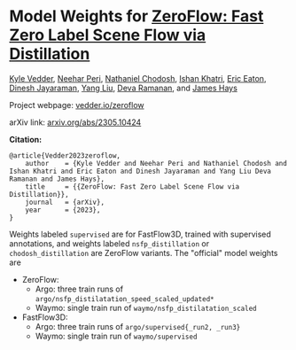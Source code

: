 # Model Weights for [ZeroFlow: Fast Zero Label Scene Flow via Distillation](https://github.com/kylevedder/zeroflow)

[Kyle Vedder](http://vedder.io), [Neehar Peri](http://www.neeharperi.com/), [Nathaniel Chodosh](https://scholar.google.com/citations?user=b4qKr7gAAAAJ&hl=en), [Ishan Khatri](https://ishan.khatri.io/), [Eric Eaton](https://www.seas.upenn.edu/~eeaton/), [Dinesh Jayaraman](https://www.seas.upenn.edu/~dineshj/), [Yang Liu](https://youngleox.github.io/), [Deva Ramanan](https://www.cs.cmu.edu/~deva/), and [James Hays](https://faculty.cc.gatech.edu/~hays/)

Project webpage: [vedder.io/zeroflow](http://vedder.io/zeroflow)

arXiv link: [arxiv.org/abs/2305.10424](http://arxiv.org/abs/2305.10424)

**Citation:**

```
@article{Vedder2023zeroflow,
    author    = {Kyle Vedder and Neehar Peri and Nathaniel Chodosh and Ishan Khatri and Eric Eaton and Dinesh Jayaraman and Yang Liu Deva Ramanan and James Hays},
    title     = {{ZeroFlow: Fast Zero Label Scene Flow via Distillation}},
    journal   = {arXiv},
    year      = {2023},
}
```

Weights labeled `supervised` are for FastFlow3D, trained with supervised annotations, and weights labeled `nsfp_distillation` or `chodosh_distillation` are ZeroFlow variants. The "official" model weights are

 - ZeroFlow:
   - Argo: three train runs of `argo/nsfp_distilatation_speed_scaled_updated*`
   - Waymo: single train run of `waymo/nsfp_distilatation_scaled`
 - FastFlow3D:
   - Argo: three train runs of `argo/supervised{_run2, _run3}`
   - Waymo: single train run of `waymo/supervised`
